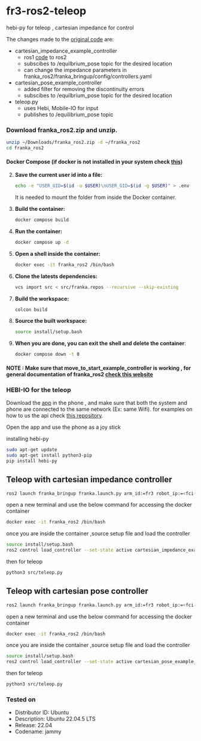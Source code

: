 # fr3-ros2-teleop
hebi-py for teleop , cartesian impedance for control

The changes made to the [original code](https://github.com/frankaemika/franka_ros2/tree/humble) are:
- cartesian_impedance_example_controller
  - ros1 [code](https://github.com/frankaemika/franka_ros2/pull/51) to ros2
  -  subscibes to /equilbrium_pose topic for the desired location
  - can change the impedance parameters in franka_ros2/franka_bringup/config/controllers.yaml
- cartesian_pose_example_controller
  - added filter for removing the discontinuity errors
  - subscibes to /equilbrium_pose topic for the desired location
- teleop.py
  - uses Hebi, Mobile-IO for input 
  - publishes to /equilibrium_pose topic
 
### Download franka_ros2.zip and unzip.

```bash
unzip ~/Downloads/franka_ros2.zip -d ~/franka_ros2
cd franka_ros2
```

#### Docker Compose (if docker is not installed in your system check [this](https://docs.docker.com/engine/install/ubuntu/)) 

  2. **Save the current user id into a file:**
      ```bash
      echo -e "USER_UID=$(id -u $USER)\nUSER_GID=$(id -g $USER)" > .env
      ```
      It is needed to mount the folder from inside the Docker container.

  3. **Build the container:**
      ```bash
      docker compose build
      ```
  4. **Run the container:**
      ```bash
      docker compose up -d
      ```
  5. **Open a shell inside the container:**
      ```bash
      docker exec -it franka_ros2 /bin/bash
      ```
  6. **Clone the latests dependencies:**
      ```bash
      vcs import src < src/franka.repos --recursive --skip-existing
      ```
  7. **Build the workspace:**
      ```bash
      colcon build 
      ```
  7. **Source the built workspace:**
      ```bash
      source install/setup.bash
      ```
  8. **When you are done, you can exit the shell and delete the container**:
      ```bash
      docker compose down -t 0
      ```
#### NOTE : Make sure that move_to_start_example_controller is working , for general documentation of franka_ros2 [check this website](https://frankaemika.github.io/docs/franka_ros2.html)



### HEBI-IO for the teleop

Download the [app](https://docs.hebi.us/tools.html#mobile-io) in the phone , and make sure that both the system and phone are connected to the same network (Ex: same Wifi).
for examples on how to us the api check [this repository](https://github.com/HebiRobotics/hebi-python-examples).

Open the app and use the phone as a joy stick

installing hebi-py

```bash
sudo apt-get update
sudo apt-get install python3-pip
pip install hebi-py
```


## Teleop with cartesian impedance controller

```bash
ros2 launch franka_bringup franka.launch.py arm_id:=fr3 robot_ip:=<fci-ip>
```

open a new terminal and use the below command for accessing the docker container

```bash
docker exec -it franka_ros2 /bin/bash
```
once you are inside the container ,source setup file and load the controller 

```bash
source install/setup.bash
ros2 control load_controller --set-state active cartesian_impedance_example_controller
```
then for teleop
```bash
python3 src/teleop.py
```


## Teleop with cartesian pose controller

```bash
ros2 launch franka_bringup franka.launch.py arm_id:=fr3 robot_ip:=<fci-ip>
```

open a new terminal and use the below command for accessing the docker container

```bash
docker exec -it franka_ros2 /bin/bash
```
once you are inside the container ,source setup file and load the controller 

```bash
source install/setup.bash
ros2 control load_controller --set-state active cartesian_pose_example_controller
```
then for teleop
```bash
python3 src/teleop.py
```

### Tested on 

- Distributor ID:	Ubuntu
- Description:	Ubuntu 22.04.5 LTS
- Release:	22.04
- Codename:	jammy
